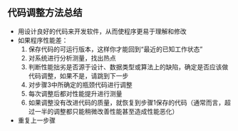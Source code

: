 ## 代码调整方法总结

+ 用设计良好的代码来开发软件，从而使程序更易于理解和修改
+ 如果程序性能差：
    1. 保存代码的可运行版本，这样你才能回到“最近的已知工作状态”
    2. 对系统进行分析测量，找出热点
    3. 判断性能拙劣是否源于设计、数据类型或算法上的缺陷，确定是否应该做代码调整，如果不是，请跳到下一步
    4. 对步骤3中所确定的瓶颈代码进行调整
    5. 每次调整后都对性能提升进行测量
    6. 如果调整没有改进代码的质量，就恢复到步骤1保存的代码（通常而言，超过一半的调整都只能稍微改善性能甚至造成性能恶化）
+ 重复上一步骤